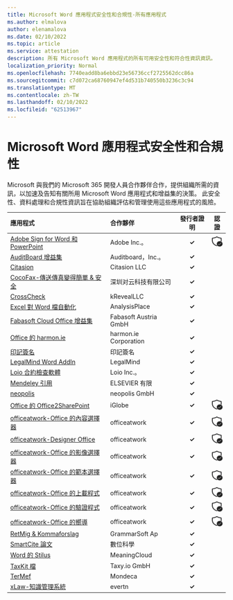 ```yaml
---
title: Microsoft Word 應用程式安全性和合規性-所有應用程式
ms.author: elmalova
author: elenamalova
ms.date: 02/10/2022
ms.topic: article
ms.service: attestation
description: 所有 Microsoft Word 應用程式的所有可用安全性和符合性資訊資訊。
localization_priority: Normal
ms.openlocfilehash: 7740eadd8ba6ebbd23e56736ccf2725562dcc86a
ms.sourcegitcommit: c7d072ca68760947ef4d531b740550b3236c3c94
ms.translationtype: MT
ms.contentlocale: zh-TW
ms.lasthandoff: 02/10/2022
ms.locfileid: "62513967"
---
```

# <a name="microsoft-word-apps-security-and-compliance"></a>Microsoft Word 應用程式安全性和合規性

Microsoft 與我們的 Microsoft 365 開發人員合作夥伴合作，提供組織所需的資訊，以加速及告知有關所用 Microsoft Word 應用程式和增益集的決策。 此安全性、資料處理和合規性資訊旨在協助組織評估和管理使用這些應用程式的風險。

| **應用程式** | **合作夥伴** | **發行者證明** | **認證** |
|:--------|:------------|:----------------------:|:-------------:|
| [Adobe Sign for Word 和 PowerPoint](./adobe-inc-sign-for-word-and-powerpoint.md) | Adobe Inc.。 | **✓** | <img alt="Certified application badge" src="../media/certified-badge.png" height="25" width="25" /> |
| [AuditBoard 增益集](./auditboard-inc-add-in.md) | Auditboard，Inc.。 | **✓** |  |
| [Citasion](./citasion-llc.md) | Citasion LLC | **✓** |  |
| [CocoFax-傳送傳真變得簡單 &amp; 安全](./cocofax-sending-fax-made-easy-and-secure.md) | &#28145;&#22323;&#23545;&#20113;&#31185;&#25216;&#26377;&#38480;&#20844;&#21496; | **✓** |  |
| [CrossCheck](./krevealllc-crosscheck.md) | kRevealLLC | **✓** |  |
| [Excel 對 Word 檔自動化](./analysisplace-excel-to-word-document-automation.md) | AnalysisPlace | **✓** |  |
| [Fabasoft Cloud Office 增益集](./fabasoft-austria-gmbh-cloud-office-add-in.md) | Fabasoft Austria GmbH | **✓** |  |
| [Office 的 harmon.ie](./harmonie-corporation-for-office.md) | harmon.ie Corporation | **✓** |  |
| [印記簽名](./impression-signatures.md) | 印記簽名 | **✓** |  |
| [LegalMind Word AddIn](./legalmind-word-addin.md) | LegalMind | **✓** |  |
| [Loio 合約檢查軟體](./loio-inc-contract-review-software.md) | Loio Inc.。 | **✓** |  |
| [Mendeley 引用](./elsevier-limited-mendeley-cite.md) | ELSEVIER 有限 | **✓** |  |
| [neopolis](./neopolis-gmbh.md) | neopolis GmbH | **✓** |  |
| [Office 的 Office2SharePoint](./iglobe-office2sharepoint-for-office.md) | iGlobe | **✓** | <img alt="Certified application badge" src="../media/certified-badge.png" height="25" width="25" /> |
| [officeatwork-Office 的內容選擇器](./officeatwork-officeatworkcontent-chooser-for-office.md) | officeatwork | **✓** | <img alt="Certified application badge" src="../media/certified-badge.png" height="25" width="25" /> |
| [officeatwork-Designer Office](./officeatwork-officeatworkdesigner-for-office.md) | officeatwork | **✓** | <img alt="Certified application badge" src="../media/certified-badge.png" height="25" width="25" /> |
| [officeatwork-Office 的影像選擇器](./officeatwork-officeatworkimage-chooser-for-office.md) | officeatwork | **✓** | <img alt="Certified application badge" src="../media/certified-badge.png" height="25" width="25" /> |
| [officeatwork-Office 的範本選擇器](./officeatwork-officeatworktemplate-chooser-for-office.md) | officeatwork | **✓** | <img alt="Certified application badge" src="../media/certified-badge.png" height="25" width="25" /> |
| [officeatwork-Office 的上載程式](./officeatwork-officeatworkuploader-for-office.md) | officeatwork | **✓** | <img alt="Certified application badge" src="../media/certified-badge.png" height="25" width="25" /> |
| [officeatwork-Office 的驗證程式](./officeatwork-officeatworkverifier-for-office.md) | officeatwork | **✓** | <img alt="Certified application badge" src="../media/certified-badge.png" height="25" width="25" /> |
| [officeatwork-Office 的嚮導](./officeatwork-officeatworkwizard-for-office.md) | officeatwork | **✓** | <img alt="Certified application badge" src="../media/certified-badge.png" height="25" width="25" /> |
| [RetMig &amp; Kommaforslag](./grammarsoft-aps-retmig-and-kommaforslag.md) | GrammarSoft Ap | **✓** |  |
| [SmartCite 論文](./digital-science-smartcite-for-papers.md) | 數位科學 | **✓** |  |
| [Word 的 Stilus](./meaningcloud-stilus-for-word.md) | MeaningCloud | **✓** |  |
| [TaxKit 檔](./taxyio-gmbh-taxkit-docs.md) | Taxy.io GmbH | **✓** |  |
| [TerMef](./mondeca-termef.md) | Mondeca | **✓** |  |
| [xLaw-知識管理系統](./evertn-xlaw-knowledge-management-system.md) | evertn | **✓** |  |
